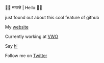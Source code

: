🙏🏻 नमस्ते | Hello 👋🏻

just found out about this cool feature of github

My [website](https://aakashgill.in)

Currently working at [VWO](https://vwo.com/)

Say [hi](mailto:aakashgill210@gmail.com)

Follow me on [Twitter](https://twitter.com/__aakash__)
